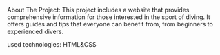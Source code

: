About The Project:
This project includes a website that provides comprehensive information for those interested in the sport of diving. It offers guides and tips that everyone can benefit from, from beginners to experienced divers.

used technologies: HTML&CSS
